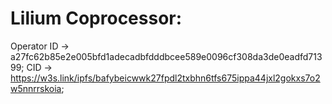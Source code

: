 # Lilium Coprocessor:

Operator ID -> a27fc62b85e2e005bfd1adecadbfdddbcee589e0096cf308da3de0eadfd71399;
CID -> https://w3s.link/ipfs/bafybeicwwk27fpdl2txbhn6tfs675ippa44jxl2gokxs7o2w5nnrrskoia;